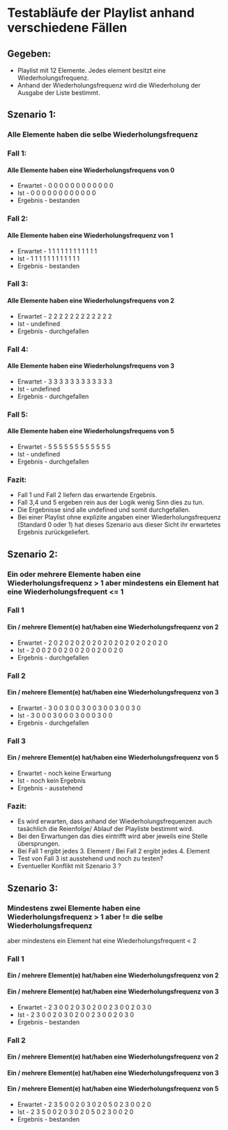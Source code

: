 # Testabläufe der Playlist anhand verschiedene Fällen

## Gegeben:
- Playlist mit 12 Elemente. Jedes element besitzt eine Wiederholungsfrequenz. 
- Anhand der Wiederholungsfrequenz wird die Wiederholung der Ausgabe der Liste bestimmt.

## Szenario 1: 
### Alle Elemente haben die selbe Wiederholungsfrequenz

### Fall 1:
#### Alle Elemente haben eine Wiederholungsfrequens von 0
- Erwartet	- 0 0 0 0 0 0 0 0 0 0 0 0
- Ist		- 0 0 0 0 0 0 0 0 0 0 0 0
- Ergebnis	- bestanden

### Fall 2:
#### Alle Elemente haben eine Wiederholungsfrequenz von 1
- Erwartet	- 1 1 1 1 1 1 1 1 1 1 1 1
- Ist		- 1 1 1 1 1 1 1 1 1 1 1 1
- Ergebnis	- bestanden

### Fall 3:
#### Alle Elemente haben eine Wiederholungsfrequens von 2
- Erwartet	- 2 2 2 2 2 2 2 2 2 2 2 2
- Ist		- undefined
- Ergebnis	- durchgefallen
	
### Fall 4:
#### Alle Elemente haben eine Wiederholungsfrequens von 3
- Erwartet	- 3 3 3 3 3 3 3 3 3 3 3 3
- Ist		- undefined
- Ergebnis	- durchgefallen

### Fall 5:
#### Alle Elemente haben eine Wiederholungsfrequens von 5
- Erwartet	- 5 5 5 5 5 5 5 5 5 5 5 5
- Ist		- undefined
- Ergebnis	- durchgefallen

### Fazit:
- Fall 1 und Fall 2 liefern das erwartende Ergebnis.
- Fall 3,4 und 5 ergeben rein aus der Logik wenig Sinn dies zu tun.
- Die Ergebnisse sind alle undefined und somit durchgefallen.
- Bei einer Playlist ohne explizite angaben einer Wiederholungsfrequenz (Standard 0 oder 1) hat dieses Szenario aus dieser Sicht ihr erwartetes Ergebnis zurückgeliefert.

## Szenario 2:
### Ein oder mehrere Elemente haben eine Wiederholungsfrequenz  > 1 aber mindestens ein Element hat eine Wiederholungsfrequent <= 1

### Fall 1
#### Ein / mehrere Element(e) hat/haben eine Wiederholungsfrequenz von 2
- Erwartet	- 2 0 2 0 2 0 2 0 2 0 2 0 2 0 2 0 2 0 2 0 2 0
- Ist		- 2 0 0 2 0 0 2 0 0 2 0 0 2 0 0 2 0
- Ergebnis	- durchgefallen

### Fall 2
#### Ein / mehrere Element(e) hat/haben eine Wiederholungsfrequenz von 3
- Erwartet	- 3 0 0 3 0 0 3 0 0 3 0 0 3 0 0 3 0
- Ist		- 3 0 0 0 3 0 0 0 3 0 0 0 3 0 0
- Ergebnis	- durchgefallen

### Fall 3
#### Ein / mehrere Element(e) hat/haben eine Wiederholungsfrequenz von 5
- Erwartet	- noch keine Erwartung
- Ist		- noch kein Ergebnis
- Ergebnis	- ausstehend

### Fazit:
- Es wird erwarten, dass anhand der Wiederholungsfrequenzen auch tasächlich die Reienfolge/ Ablauf der Playliste bestimmt wird.
- Bei den Erwartungen das dies eintrifft wird aber jeweils eine Stelle übersprungen.
- Bei Fall 1 ergibt jedes 3. Element / Bei Fall 2 ergibt jedes 4. Element
- Test von Fall 3 ist ausstehend und noch zu testen?
- Eventueller Konflikt mit Szenario 3 ?

## Szenario 3:
### Mindestens zwei Elemente haben eine Wiederholungsfrequenz > 1 aber != die selbe Wiederholungsfrequenz  
aber mindestens ein Element hat eine Wiederholungsfrequent < 2

### Fall 1
#### Ein / mehrere Element(e) hat/haben eine Wiederholungsfrequenz von 2
#### Ein / mehrere Element(e) hat/haben eine Wiederholungsfrequenz von 3
- Erwartet	- 2 3 0 0 2 0 3 0 2 0 0 2 3 0 0 2 0 3 0
- Ist		- 2 3 0 0 2 0 3 0 2 0 0 2 3 0 0 2 0 3 0 
- Ergebnis	- bestanden

### Fall 2
#### Ein / mehrere Element(e) hat/haben eine Wiederholungsfrequenz von 2
#### Ein / mehrere Element(e) hat/haben eine Wiederholungsfrequenz von 3
#### Ein / mehrere Element(e) hat/haben eine Wiederholungsfrequenz von 5
- Erwartet	- 2 3 5 0 0 2 0 3 0 2 0 5 0 2 3 0 0 2 0
- Ist		- 2 3 5 0 0 2 0 3 0 2 0 5 0 2 3 0 0 2 0
- Ergebnis	- bestanden  
